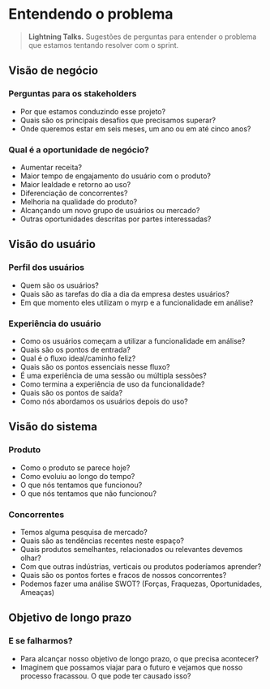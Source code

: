 # Entendendo o problema
> **Lightning Talks.** Sugestões de perguntas para entender o problema que estamos tentando resolver com o sprint.

## Visão de negócio

### Perguntas para os stakeholders
- Por que estamos conduzindo esse projeto?
- Quais são os principais desafios que precisamos superar?
- Onde queremos estar em seis meses, um ano ou em até cinco anos?

### Qual é a oportunidade de negócio?
- Aumentar receita?
- Maior tempo de engajamento do usuário com o produto?
- Maior lealdade e retorno ao uso?
- Diferenciação de concorrentes?
- Melhoria na qualidade do produto?
- Alcançando um novo grupo de usuários ou mercado?
- Outras oportunidades descritas por partes interessadas?

## Visão do usuário

### Perfil dos usuários
- Quem são os usuários?
- Quais são as tarefas do dia a dia da empresa destes usuários?
- Em que momento eles utilizam o myrp e a funcionalidade em análise?

### Experiência do usuário
- Como os usuários começam a utilizar a funcionalidade em análise?
- Quais são os pontos de entrada?
- Qual é o fluxo ideal/caminho feliz? 
- Quais são os pontos essenciais nesse fluxo?
- É uma experiência de uma sessão ou múltipla sessões?
- Como termina a experiência de uso da funcionalidade?
- Quais são os pontos de saída?
- Como nós abordamos os usuários depois do uso?

## Visão do sistema

### Produto
- Como o produto se parece hoje?
- Como evoluiu ao longo do tempo?
- O que nós tentamos que funcionou?
- O que nós tentamos que não funcionou?

### Concorrentes
- Temos alguma pesquisa de mercado?
- Quais são as tendências recentes neste espaço?
- Quais produtos semelhantes, relacionados ou relevantes devemos olhar?
- Com que outras indústrias, verticais ou produtos poderíamos aprender?
- Quais são os pontos fortes e fracos de nossos concorrentes? 
- Podemos fazer uma análise SWOT? (Forças, Fraquezas, Oportunidades, Ameaças)

## Objetivo de longo prazo

### E se falharmos?
- Para alcançar nosso objetivo de longo prazo, o que precisa acontecer?
- Imaginem que possamos viajar para o futuro e vejamos que nosso processo fracassou. O que pode ter causado isso?
